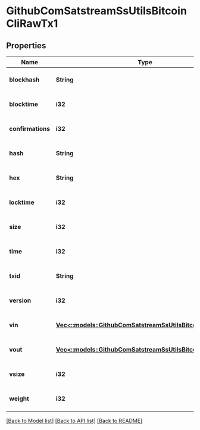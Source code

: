# GithubComSatstreamSsUtilsBitcoinCliRawTx1

## Properties
Name | Type | Description | Notes
------------ | ------------- | ------------- | -------------
**blockhash** | **String** |  | [optional] [default to null]
**blocktime** | **i32** |  | [optional] [default to null]
**confirmations** | **i32** |  | [optional] [default to null]
**hash** | **String** |  | [optional] [default to null]
**hex** | **String** |  | [optional] [default to null]
**locktime** | **i32** |  | [optional] [default to null]
**size** | **i32** |  | [optional] [default to null]
**time** | **i32** |  | [optional] [default to null]
**txid** | **String** |  | [optional] [default to null]
**version** | **i32** |  | [optional] [default to null]
**vin** | [**Vec<::models::GithubComSatstreamSsUtilsBitcoinCliTxVin1>**](github_com_satstream_ss-utils_bitcoin-cli.TxVin1.md) |  | [optional] [default to null]
**vout** | [**Vec<::models::GithubComSatstreamSsUtilsBitcoinCliVout>**](github_com_satstream_ss-utils_bitcoin-cli.Vout.md) |  | [optional] [default to null]
**vsize** | **i32** |  | [optional] [default to null]
**weight** | **i32** |  | [optional] [default to null]

[[Back to Model list]](../README.md#documentation-for-models) [[Back to API list]](../README.md#documentation-for-api-endpoints) [[Back to README]](../README.md)


